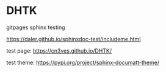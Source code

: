 # DHTK
gitpages sphinx testing

https://daler.github.io/sphinxdoc-test/includeme.html




test page:
https://cn3ves.github.io/DHTK/

test theme:
https://pypi.org/project/sphinx-documatt-theme/
